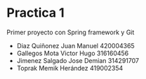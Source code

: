 # Practica 1

Primer proyecto con Spring  framework y Git

- Diaz Quiñonez Juan Manuel 420004365
- Gallegos Mota Victor Hugo 316160456
- Jimenez Salgado Jose Demian 314291707
- Toprak Memik Herández 419002354
